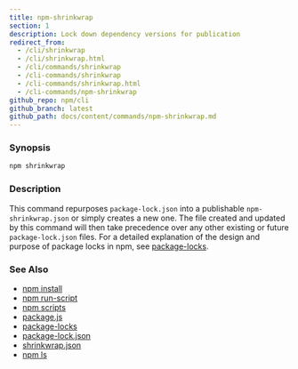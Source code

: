 ```yaml
---
title: npm-shrinkwrap
section: 1
description: Lock down dependency versions for publication
redirect_from:
  - /cli/shrinkwrap
  - /cli/shrinkwrap.html
  - /cli/commands/shrinkwrap
  - /cli-commands/shrinkwrap
  - /cli-commands/shrinkwrap.html
  - /cli-commands/npm-shrinkwrap
github_repo: npm/cli
github_branch: latest
github_path: docs/content/commands/npm-shrinkwrap.md
---
```


### Synopsis

```bash
npm shrinkwrap
```

### Description

This command repurposes `package-lock.json` into a publishable
`npm-shrinkwrap.json` or simply creates a new one. The file created and updated
by this command will then take precedence over any other existing or future
`package-lock.json` files. For a detailed explanation of the design and purpose
of package locks in npm, see [package-locks](/cli/v6/configuring-npm/package-locks).

### See Also

* [npm install](/cli/v6/commands/npm-install)
* [npm run-script](/cli/v6/commands/npm-run-script)
* [npm scripts](/cli/v6/using-npm/scripts)
* [package.js](/cli/v6/configuring-npm/package-json)
* [package-locks](/cli/v6/configuring-npm/package-locks)
* [package-lock.json](/cli/v6/configuring-npm/package-lock-json)
* [shrinkwrap.json](/cli/v6/configuring-npm/shrinkwrap-json)
* [npm ls](/cli/v6/commands/npm-ls)
